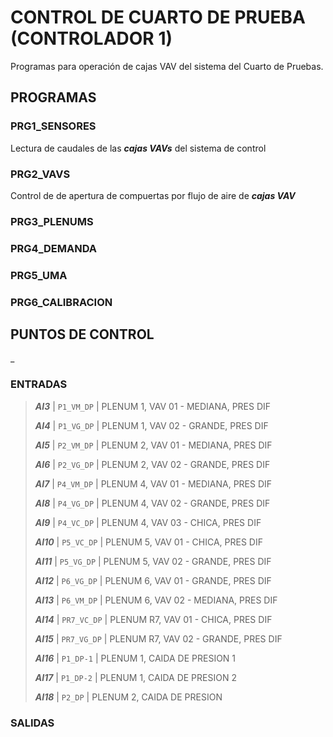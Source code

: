 # CONTROL DE CUARTO DE PRUEBA (CONTROLADOR 1)

Programas para operación de cajas VAV del sistema del Cuarto de Pruebas.

## PROGRAMAS

### PRG1_SENSORES

Lectura de caudales de las ***cajas VAVs*** del sistema de control

### PRG2_VAVS

Control de de apertura de compuertas por flujo de aire de ***cajas VAV***

### PRG3_PLENUMS

### PRG4_DEMANDA

### PRG5_UMA

### PRG6_CALIBRACION

## PUNTOS DE CONTROL

_

### ENTRADAS

> ***AI3*** | `P1_VM_DP` | PLENUM 1, VAV 01 - MEDIANA, PRES DIF
>
> ***AI4*** | `P1_VG_DP` | PLENUM 1, VAV 02 - GRANDE, PRES DIF
>
> ***AI5*** | `P2_VM_DP` | PLENUM 2, VAV 01 - MEDIANA, PRES DIF
>
> ***AI6*** | `P2_VG_DP` | PLENUM 2, VAV 02 - GRANDE, PRES DIF
>
> ***AI7*** | `P4_VM_DP` | PLENUM 4, VAV 01 - MEDIANA, PRES DIF
>
> ***AI8*** | `P4_VG_DP` | PLENUM 4, VAV 02 - GRANDE, PRES DIF
>
> ***AI9*** | `P4_VC_DP` | PLENUM 4, VAV 03 - CHICA, PRES DIF
>
> ***AI10*** | `P5_VC_DP` | PLENUM 5, VAV 01 - CHICA, PRES DIF
>
> ***AI11*** | `P5_VG_DP` | PLENUM 5, VAV 02 - GRANDE, PRES DIF
>
> ***AI12*** | `P6_VG_DP` | PLENUM 6, VAV 01 - GRANDE, PRES DIF
>
> ***AI13*** | `P6_VM_DP` | PLENUM 6, VAV 02 - MEDIANA, PRES DIF
>
> ***AI14*** | `PR7_VC_DP` | PLENUM R7, VAV 01 - CHICA, PRES DIF
>
> ***AI15*** | `PR7_VG_DP` | PLENUM R7, VAV 02 - GRANDE, PRES DIF
>
> ***AI16*** | `P1_DP-1` | PLENUM 1, CAIDA DE PRESION 1
>
> ***AI17*** | `P1_DP-2` | PLENUM 1, CAIDA DE PRESION 2
>
> ***AI18*** | `P2_DP` | PLENUM 2, CAIDA DE PRESION

### SALIDAS